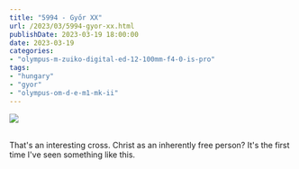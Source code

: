 ```yaml
---
title: "5994 - Győr XX"
url: /2023/03/5994-gyor-xx.html
publishDate: 2023-03-19 18:00:00
date: 2023-03-19
categories:
- "olympus-m-zuiko-digital-ed-12-100mm-f4-0-is-pro"
tags:
- "hungary"
- "gyor"
- "olympus-om-d-e-m1-mk-ii"
---
```

<div class="container">
<div class="center"><a target="_blank" href="https://d25zfm9zpd7gm5.cloudfront.net/1200x1200/2019/20191020_115903_lr.jpg"><img class="webfeedsFeaturedVisual" src="https://d25zfm9zpd7gm5.cloudfront.net/0600x0600/2019/20191020_115903_lr.jpg" /></a></div>
</div>
<br />

That's an interesting cross. Christ as an inherently free
person? It's the first time I've seen something like this.

